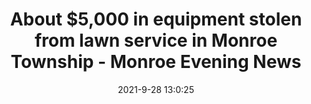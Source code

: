 ---
"title": "About $5,000 in equipment stolen from lawn service in Monroe Township - Monroe Evening News"
"date": "2021-9-28 13:0:25"
"feed_name": "GOOGLENEWSINDUSTRIAL"
"feed_website": "https://news.google.com/search?q=industrial%2Bincident&hl=en-US&gl=US&ceid=US:en"
"feed_rss": "https://news.google.com/rss/search?q=industrial%2Bincident&hl=en-US&gl=US&ceid=US:en"
"link": "https://www.monroenews.com/story/news/crime/2021/09/28/5-000-equipment-stolen-lawn-service-monroe-township/5884617001/"
"source": "{'href': 'https://www.monroenews.com', 'title': 'Monroe Evening News'}"
"file": "_posts/2021-1-1-27c02f81dde4d7c46b0730c56dc63a25ccf975ae.md"
"accident": "0"
"drilling": "0"
"dead": "0"
"injured": "0"
"arrested": "0"
"where": "unknown site"
"place": "unknown place"
---